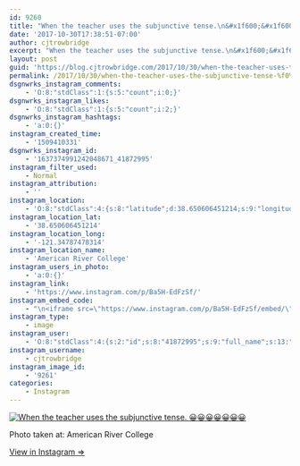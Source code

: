 ```yaml
---
id: 9260
title: "When the teacher uses the subjunctive tense.\n&#x1f600;&#x1f600;&#x1f600;&#x1f600;&#x1f600;&#x1f600;&#x1f600;"
date: '2017-10-30T17:38:51-07:00'
author: cjtrowbridge
excerpt: "When the teacher uses the subjunctive tense.\n&#x1f600;&#x1f600;&#x1f600;&#x1f600;&#x1f600;&#x1f600;&#x1f600;"
layout: post
guid: 'https://blog.cjtrowbridge.com/2017/10/30/when-the-teacher-uses-the-subjunctive-tense-%f0%9f%98%80%f0%9f%98%80%f0%9f%98%80%f0%9f%98%80%f0%9f%98%80%f0%9f%98%80%f0%9f%98%80/'
permalink: /2017/10/30/when-the-teacher-uses-the-subjunctive-tense-%f0%9f%98%80%f0%9f%98%80%f0%9f%98%80%f0%9f%98%80%f0%9f%98%80%f0%9f%98%80%f0%9f%98%80/
dsgnwrks_instagram_comments:
    - 'O:8:"stdClass":1:{s:5:"count";i:0;}'
dsgnwrks_instagram_likes:
    - 'O:8:"stdClass":1:{s:5:"count";i:2;}'
dsgnwrks_instagram_hashtags:
    - 'a:0:{}'
instagram_created_time:
    - '1509410331'
dsgnwrks_instagram_id:
    - '1637374991242048671_41872995'
instagram_filter_used:
    - Normal
instagram_attribution:
    - ''
instagram_location:
    - 'O:8:"stdClass":4:{s:8:"latitude";d:38.650606451214;s:9:"longitude";d:-121.34787478314;s:4:"name";s:22:"American River College";s:2:"id";i:75138;}'
instagram_location_lat:
    - '38.650606451214'
instagram_location_long:
    - '-121.34787478314'
instagram_location_name:
    - 'American River College'
instagram_users_in_photo:
    - 'a:0:{}'
instagram_link:
    - 'https://www.instagram.com/p/Ba5H-EdFzSf/'
instagram_embed_code:
    - "\n<iframe src=\"https://www.instagram.com/p/Ba5H-EdFzSf/embed/\" width=\"612\" height=\"710\" frameborder=\"0\" scrolling=\"no\" allowtransparency=\"true\" class=\"insta-image-embed\"></iframe>\n"
instagram_type:
    - image
instagram_user:
    - 'O:8:"stdClass":4:{s:2:"id";s:8:"41872995";s:9:"full_name";s:13:"CJ Trowbridge";s:15:"profile_picture";s:96:"https://scontent.cdninstagram.com/t51.2885-19/s150x150/13724650_1188772791164794_142557231_a.jpg";s:8:"username";s:12:"cjtrowbridge";}'
instagram_username:
    - cjtrowbridge
instagram_image_id:
    - '9261'
categories:
    - Instagram
---
```


[![When the teacher uses the subjunctive tense.
😀😀😀😀😀😀😀](https://blog.cjtrowbridge.com/wp-content/uploads/2017/10/1509410331-1-1.jpg)](https://www.instagram.com/p/Ba5H-EdFzSf/)

Photo taken at: American River College

[View in Instagram ⇒](https://www.instagram.com/p/Ba5H-EdFzSf/)